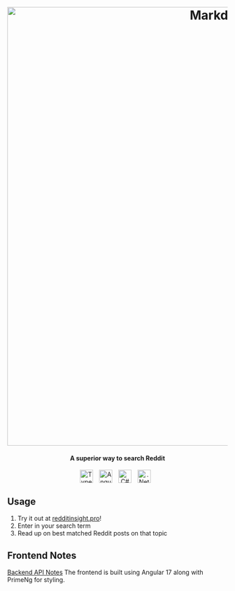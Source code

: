 
<h1 align="center">
  <br>
  <a href="https://redditinsight.pro"><img src="https://github.com/zeminlai/RedditInsightAngular/assets/106502102/b4189a27-16bc-499b-896d-d2bcce315639" alt="Markdownify" width="1000"></a>

</h1>
<h4 align="center">A superior way to search Reddit</h4>

<p align="center">
<img align="center" alt="TypeScript" width="30px" style="padding-right:10px;" src="https://cdn.jsdelivr.net/gh/devicons/devicon/icons/typescript/typescript-plain.svg" />
<img align="center" alt="Angular" width="30px" style="padding-right:10px;" src="https://cdn.jsdelivr.net/gh/devicons/devicon/icons/angularjs/angularjs-plain.svg" />
<img align="center" alt="C#" width="30px" style="padding-right:10px;" src="https://cdn.jsdelivr.net/gh/devicons/devicon@latest/icons/csharp/csharp-plain.svg" />
<img align="center" alt=".Net Core" width="30px" style="padding-right:10px;" src="https://cdn.jsdelivr.net/gh/devicons/devicon@latest/icons/dotnetcore/dotnetcore-original.svg" />
</p>

##  Usage
1. Try it out at [redditinsight.pro](https://redditinsight.pro/)!
2. Enter in your search term 
3. Read up on best matched Reddit posts on that topic  

##  Frontend Notes
[Backend API Notes](https://github.com/zeminlai/RedditInsightAPI)
The frontend is built using Angular 17 along with PrimeNg for styling.
